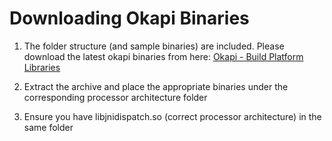 # Downloading Okapi Binaries

1. The folder structure (and sample binaries) are included. Please download the latest okapi binaries from here: [Okapi - Build Platform Libraries](https://github.com/trinsic-id/okapi/actions/workflows/build-libs.yml)

2. Extract the archive and place the appropriate binaries under the corresponding processor architecture folder

3. Ensure you have libjnidispatch.so (correct processor architecture) in the same folder
